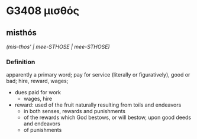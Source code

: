 # G3408 μισθός

## misthós

_(mis-thos' | mee-STHOSE | mee-STHOSE)_

### Definition

apparently a primary word; pay for service (literally or figuratively), good or bad; hire, reward, wages; 

- dues paid for work
  - wages, hire
- reward: used of the fruit naturally resulting from toils and endeavors
  - in both senses, rewards and punishments
  - of the rewards which God bestows, or will bestow, upon good deeds and endeavors
  - of punishments
